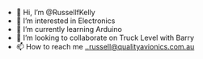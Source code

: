 - 👋 Hi, I’m @RussellfKelly
- 👀 I’m interested in Electronics
- 🌱 I’m currently learning Arduino
- 💞️ I’m looking to collaborate on Truck Level with Barry
- 📫 How to reach me ..russell@qualityavionics.com.au
<!---
RussellfKelly/RussellfKelly is a ✨ special ✨ repository because its `README.md` (this file) appears on your GitHub profile.
You can click the Preview link to take a look at your changes.
--->
